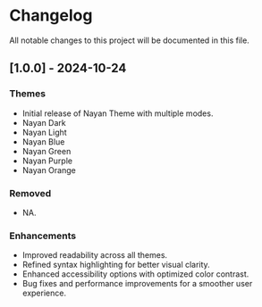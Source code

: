 # Changelog

All notable changes to this project will be documented in this file.

## [1.0.0] - 2024-10-24
### Themes
- Initial release of Nayan Theme with multiple modes.
- Nayan Dark
- Nayan Light
- Nayan Blue
- Nayan Green
- Nayan Purple
- Nayan Orange

### Removed
- NA.

### Enhancements
- Improved readability across all themes.
- Refined syntax highlighting for better visual clarity.
- Enhanced accessibility options with optimized color contrast.
- Bug fixes and performance improvements for a smoother user experience.
